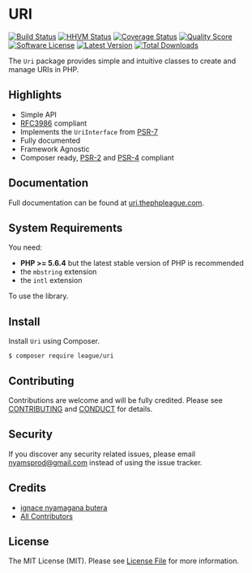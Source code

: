 URI
=======

[![Build Status](https://img.shields.io/travis/thephpleague/uri/master.svg?style=flat-square)](https://travis-ci.org/thephpleague/uri)
[![HHVM Status](https://img.shields.io/hhvm/league/uri.svg?style=flat-square)](http://hhvm.h4cc.de/package/league/uri)
[![Coverage Status](https://img.shields.io/scrutinizer/coverage/g/thephpleague/uri.svg?style=flat-square)](https://scrutinizer-ci.com/g/thephpleague/uri/code-structure)
[![Quality Score](https://img.shields.io/scrutinizer/g/thephpleague/uri.svg?style=flat-square)](https://scrutinizer-ci.com/g/thephpleague/uri)
[![Software License](https://img.shields.io/badge/license-MIT-brightgreen.svg?style=flat-square)](LICENSE)
[![Latest Version](https://img.shields.io/github/release/thephpleague/uri.svg?style=flat-square)](https://github.com/thephpleague/uri/releases)
[![Total Downloads](https://img.shields.io/packagist/dt/league/uri.svg?style=flat-square)](https://packagist.org/packages/league/uri)

The `Uri` package provides simple and intuitive classes to create and manage URIs in PHP.

Highlights
------

- Simple API
- [RFC3986](http://tools.ietf.org/html/rfc3986) compliant
- Implements the `UriInterface` from [PSR-7][]
- Fully documented
- Framework Agnostic
- Composer ready, [PSR-2][] and [PSR-4][] compliant

Documentation
------

Full documentation can be found at [uri.thephpleague.com](http://uri.thephpleague.com).

System Requirements
-------

You need:

- **PHP >= 5.6.4** but the latest stable version of PHP is recommended
- the `mbstring` extension
- the `intl` extension

To use the library.

Install
-------

Install `Uri` using Composer.

```
$ composer require league/uri
```

Contributing
-------

Contributions are welcome and will be fully credited. Please see [CONTRIBUTING](.github/CONTRIBUTING.md) and [CONDUCT](CONDUCT.md) for details.

Security
-------

If you discover any security related issues, please email nyamsprod@gmail.com instead of using the issue tracker.

Credits
-------

- [ignace nyamagana butera](https://github.com/nyamsprod)
- [All Contributors](https://github.com/thephpleague/uri/contributors)

License
-------

The MIT License (MIT). Please see [License File](LICENSE) for more information.

[PSR-2]: http://www.php-fig.org/psr/psr-2/
[PSR-4]: http://www.php-fig.org/psr/psr-4/
[PSR-7]: http://www.php-fig.org/psr/psr-7/
